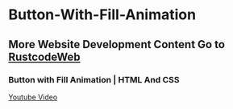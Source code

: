 # Button-With-Fill-Animation

## More Website Development Content Go to [RustcodeWeb](https://www.rustcodeweb.com/)

### Button with Fill Animation | HTML And CSS
[Youtube Video](https://youtu.be/_MVg60uh098)
